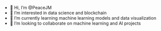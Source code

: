 - 👋 Hi, I’m @PeaceJM
- 👀 I’m interested in data science and blockchain 
- 🌱 I’m currently learning machine learning models and data visualization 
- 💞️ I’m looking to collaborate on machine learning and AI projects

<!---
PeaceJM/PeaceJM is a ✨ special ✨ repository because its `README.md` (this file) appears on your GitHub profile.
You can click the Preview link to take a look at your changes.
--->
